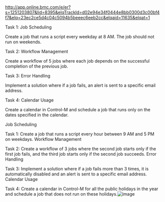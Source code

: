 

http://app.online.bmc.com/e/er?s=1251203807&lid=8395&elqTrackId=d02e94e34f0444e8bb0300d3c00bf4f7&elq=23ec2ce5d4c04c5094b5beeec6eeb2cc&elqaid=11635&elqat=1


Task 1: Job Scheduling

Create a job that runs a script every weekday at 8 AM. The job should not run on weekends.

Task 2: Workflow Management

Create a workflow of 5 jobs where each job depends on the successful completion of the previous job.

Task 3: Error Handling

Implement a solution where if a job fails, an alert is sent to a specific email address.

Task 4: Calendar Usage

Create a calendar in Control-M and schedule a job that runs only on the dates specified in the calendar.


Job Scheduling

Task 1: Create a job that runs a script every hour between 9 AM and 5 PM on weekdays.
Workflow Management

Task 2: Create a workflow of 3 jobs where the second job starts only if the first job fails, and the third job starts only if the second job succeeds.
Error Handling

Task 3: Implement a solution where if a job fails more than 3 times, it is automatically disabled and an alert is sent to a specific email address.
Calendar Usage

Task 4: Create a calendar in Control-M for all the public holidays in the year and schedule a job that does not run on these holidays.![image](https://github.com/kiran002/spark-utilities/assets/1181215/a7149db0-d7f4-49f6-b38a-ada414c7e0a3)
